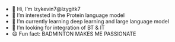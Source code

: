 - 👋 Hi, I’m lzykevin7@lzygitk7
- 👀 I’m interested in the Protein language model
- 🌱 I’m currently learning deep learning and large language model
- 💞️ I’m looking for integration of BT & IT
- 😄 Fun fact: BADMINTON MAKES ME PASSIONATE

<!---
lzygitk7/lzygitk7 is a ✨ special ✨ repository because its `README.md` (this file) appears on your GitHub profile.
You can click the Preview link to take a look at your changes.
--->
